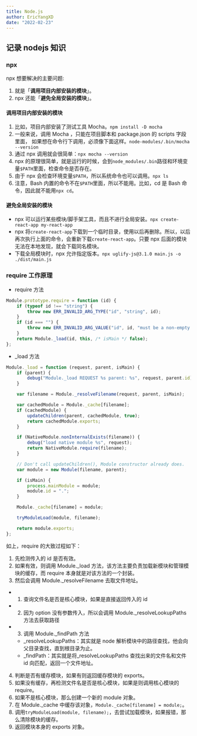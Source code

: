 ```yaml
---
title: Node.js
author: EricYangXD
date: "2022-02-23"
---
```


## 记录 nodejs 知识

### npx

npx 想要解决的主要问题:

1.  就是「**调用项目内部安装的模块**」。
2.  npx 还能「**避免全局安装的模块**」。

#### 调用项目内部安装的模块

1. 比如，项目内部安装了测试工具 Mocha。`npm install -D mocha`
2. 一般来说，调用 Mocha ，只能在项目脚本和 package.json 的 scripts 字段里面， 如果想在命令行下调用，必须像下面这样。`node-modules/.bin/mocha --version`
3. 通过 npx 调用就会很简单：`npx mocha --version`
4. npx 的原理很简单，就是运行的时候，会到`node_modules/.bin`路径和环境变量`$PATH`里面，检查命令是否存在。
5. 由于 npx 会检查环境变量`$PATH`，所以系统命令也可以调用。`npx ls`
6. 注意，Bash 内置的命令不在`$PATH`里面，所以不能用。比如，cd 是 Bash 命令，因此就不能用`npx cd`。

#### 避免全局安装的模块

-   npx 可以运行某些模块/脚手架工具，而且不进行全局安装。`npx create-react-app my-react-app`
-   npx 将`create-react-app`下载到一个临时目录，使用以后再删除。所以，以后再次执行上面的命令，会重新下载`create-react-app`。只要 npx 后面的模块无法在本地发现，就会下载同名模块。
-   下载全局模块时，npx 允许指定版本。`npx uglify-js@3.1.0 main.js -o ./dist/main.js`

### require 工作原理

-   require 方法

```js
Module.prototype.require = function (id) {
	if (typeof id !== "string") {
		throw new ERR_INVALID_ARG_TYPE("id", "string", id);
	}
	if (id === "") {
		throw new ERR_INVALID_ARG_VALUE("id", id, "must be a non-empty string");
	}
	return Module._load(id, this, /* isMain */ false);
};
```

-   \_load 方法

```js
Module._load = function (request, parent, isMain) {
	if (parent) {
		debug("Module._load REQUEST %s parent: %s", request, parent.id);
	}

	var filename = Module._resolveFilename(request, parent, isMain);

	var cachedModule = Module._cache[filename];
	if (cachedModule) {
		updateChildren(parent, cachedModule, true);
		return cachedModule.exports;
	}

	if (NativeModule.nonInternalExists(filename)) {
		debug("load native module %s", request);
		return NativeModule.require(filename);
	}

	// Don't call updateChildren(), Module constructor already does.
	var module = new Module(filename, parent);

	if (isMain) {
		process.mainModule = module;
		module.id = ".";
	}

	Module._cache[filename] = module;

	tryModuleLoad(module, filename);

	return module.exports;
};
```

如上，require 的大致过程如下：

1. 先检测传入的 id 是否有效。
2. 如果有效，则调用 Module.\_load 方法，该方法主要负责加载新模块和管理模块的缓存，而 require 本身就是对该方法的一个封装。
3. 然后会调用 Module.\_resolveFilename 去取文件地址。

-   1. 查询文件名是否是核心模块，如果是直接返回传入的 id
-   2. 因为 option 没有参数传入，所以会调用 Module.\_resolveLookupPaths 方法去获取路径
-   3. 调用 Module.\_findPath 方法
    -   \_resolveLookupPaths：其实就是 node 解析模块中的路径查找，他会向父目录查找，直到根目录为止。
    -   \_findPath：其实就是将\_resolveLookupPaths 查找出来的文件名和文件 id 向匹配，返回一个文件地址。

4. 判断是否有缓存模块，如果有则返回缓存模块的 exports。
5. 如果没有缓存，再检测文件名是否是核心模块，如果是则调用核心模块的 require。
6. 如果不是核心模块，那么创建一个新的 module 对象。
7. 在 Module.\_cache 中缓存该对象，`Module._cache[filename] = module;`。
8. 调用`tryModuleLoad(module, filename);`，去尝试加载模块，如果报错，那么清除模块的缓存。
9. 返回模块本身的 exports 对象。
